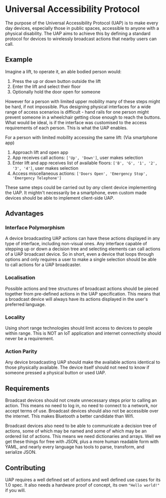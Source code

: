 # Universal Accessibility Protocol
The purpose of the Universal Accessibility Protocol (UAP) is to make every day devices, especially those in public spaces, accessible to anyone with a physical disability. The UAP aims to achieve this by defining a standard protocol for devices to wirelessly broadcast actions that nearby users can call.

## Example
Imagine a lift, to operate it, an able bodied person would:
1. Press the up or down button outside the lift
2. Enter the lift and select their floor
3. Optionally hold the door open for someone

However for a person with limited upper mobility many of these steps might be hard, if not impossible. Plus designing physical interfaces for a wide range of access scenarios is difficult - hand rails for one person might prevent someone in a wheelchair getting close enough to reach the buttons. What would be ideal, is if the interface was customised to the access requirements of each person. This is what the UAP enables.

For a person with limited mobility accessing the same lift:
(Via smartphone app)
1. Approach lift and open app
2. App receives call actions: `['Up', 'Down']`, user makes selection
3. Enter lift and app receives list of available floors: `['B', 'G', '1', '2', '3', '4']`, user makes selection
4. Access miscellaneous actions: `['Doors Open', 'Emergency Stop', 'Emergency Telephone']`

These same steps could be carried out by _any_ client device implementing the UAP. It mightn't necessarily be a smartphone, even custom made devices should be able to implement client-side UAP.

## Advantages
### Interface Polymorphism
A device broadcasting UAP actions can have these actions displayed in any type of interface, including non-visual ones. Any interface capable of stepping up or down a decision tree and selecting elements can call actions of a UAP broadcast device. So in short, even a device that loops through options and only requires a user to make a single selection should be able to call actions for a UAP broadcaster.

### Localisation
Possible actions and tree structures of broadcast actions should be pieced together from pre-defined actions in the UAP specification. This means that a broadcast device will always have its actions displayed in the user's preferred language.

### Locality
Using short range technologies should limit access to devices to people within range. This is NOT an IoT application and internet connectivity should never be a requirement.

### Action Parity
Any device broadcasting UAP should make the available actions identical to those physically available. The device itself should not need to know if someone pressed a physical button or used UAP.


## Requirements
Broadcast devices should not create unnecessary steps prior to calling an action. This means no need to log in, no need to connect to a network, nor accept terms of use. Broadcast devices should also not be accessible over the internet. This makes Bluetooth a better candidate than Wifi.

Broadcast devices also need to be able to communicate a decision tree of actions, some of which may be named and some of which may be an ordered list of actions. This means we need dictionaries and arrays. Well we get these things for free with JSON, plus a more human readable form with YAML, and nearly every language has tools to parse, transform, and serialize JSON.

## Contributing
UAP requires a well defined set of actions and well defined use cases for its 1.0 spec.
It also needs a hardware proof of concept, its own `"Hello world!"` if you will.
